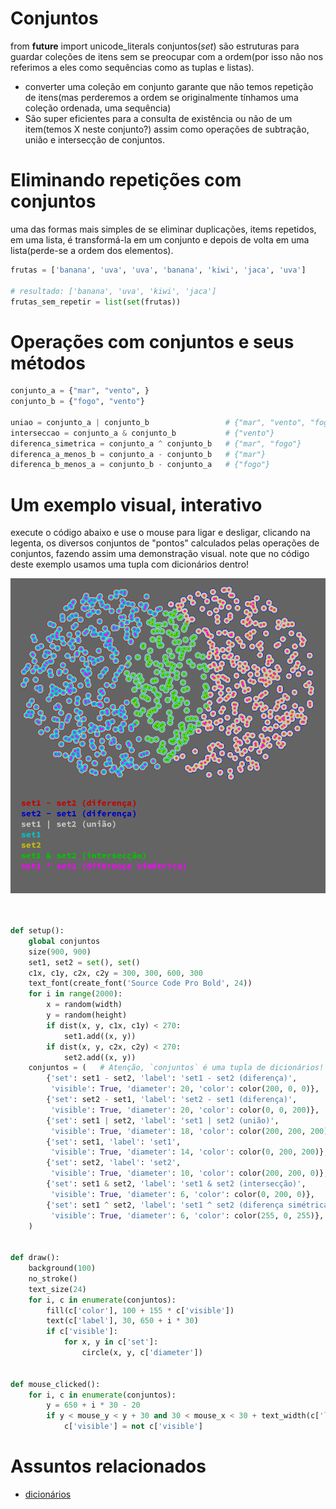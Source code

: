 # Conjuntos

from __future__ import unicode_literals
conjuntos(*set*) são estruturas para guardar coleções de itens sem se preocupar com a ordem(por isso não nos referimos a eles como sequências como as tuplas e listas).

- converter uma coleção em conjunto garante que não temos repetição de itens(mas perderemos a ordem se originalmente tínhamos uma coleção ordenada, uma sequência)
- São super eficientes para a consulta de existência ou não de um item(temos X neste conjunto?) assim como operações de subtração, união e intersecção de conjuntos.

# Eliminando repetições com conjuntos

uma das formas mais simples de se eliminar duplicações, items repetidos, em uma lista, é transformá-la em um conjunto e depois de volta em uma lista(perde-se a ordem dos elementos).

```python
frutas = ['banana', 'uva', 'uva', 'banana', 'kiwi', 'jaca', 'uva']

# resultado: ['banana', 'uva', 'kiwi', 'jaca']
frutas_sem_repetir = list(set(frutas))
```

# Operações com conjuntos e seus métodos

```python
conjunto_a = {"mar", "vento", }
conjunto_b = {"fogo", "vento"}

uniao = conjunto_a | conjunto_b                 # {"mar", "vento", "fogo"}
interseccao = conjunto_a & conjunto_b           # {"vento"}
diferenca_simetrica = conjunto_a ^ conjunto_b   # {"mar", "fogo"}
diferenca_a_menos_b = conjunto_a - conjunto_b   # {"mar"}
diferenca_b_menos_a = conjunto_b - conjunto_a   # {"fogo"}
```

# Um exemplo visual, interativo

execute o código abaixo e use o mouse para ligar e desligar, clicando na legenta, os diversos conjuntos de "pontos" calculados pelas operações de conjuntos, fazendo assim uma demonstração visual. note que no código deste exemplo usamos uma tupla com dicionários dentro!

![conjuntos](assets/conjuntos.png)

```python


def setup():
    global conjuntos
    size(900, 900)
    set1, set2 = set(), set()
    c1x, c1y, c2x, c2y = 300, 300, 600, 300
    text_font(create_font('Source Code Pro Bold', 24))
    for i in range(2000):
        x = random(width)
        y = random(height)
        if dist(x, y, c1x, c1y) < 270:
            set1.add((x, y))
        if dist(x, y, c2x, c2y) < 270:
            set2.add((x, y))
    conjuntos = (   # Atenção, `conjuntos` é uma tupla de dicionários! Contém conjuntos na chave 'set'
        {'set': set1 - set2, 'label': 'set1 - set2 (diferença)',
         'visible': True, 'diameter': 20, 'color': color(200, 0, 0)},
        {'set': set2 - set1, 'label': 'set2 - set1 (diferença)',
         'visible': True, 'diameter': 20, 'color': color(0, 0, 200)},
        {'set': set1 | set2, 'label': 'set1 | set2 (união)',
         'visible': True, 'diameter': 18, 'color': color(200, 200, 200)},
        {'set': set1, 'label': 'set1',
         'visible': True, 'diameter': 14, 'color': color(0, 200, 200)},
        {'set': set2, 'label': 'set2',
         'visible': True, 'diameter': 10, 'color': color(200, 200, 0)},
        {'set': set1 & set2, 'label': 'set1 & set2 (intersecção)',
         'visible': True, 'diameter': 6, 'color': color(0, 200, 0)},
        {'set': set1 ^ set2, 'label': 'set1 ^ set2 (diferença simétrica)',
         'visible': True, 'diameter': 6, 'color': color(255, 0, 255)},
    )


def draw():
    background(100)
    no_stroke()
    text_size(24)
    for i, c in enumerate(conjuntos):
        fill(c['color'], 100 + 155 * c['visible'])
        text(c['label'], 30, 650 + i * 30)
        if c['visible']:
            for x, y in c['set']:
                circle(x, y, c['diameter'])


def mouse_clicked():
    for i, c in enumerate(conjuntos):
        y = 650 + i * 30 - 20
        if y < mouse_y < y + 30 and 30 < mouse_x < 30 + text_width(c['label']):
            c['visible'] = not c['visible']


```

# Assuntos relacionados

- [dicionários](dicionarios.md)
